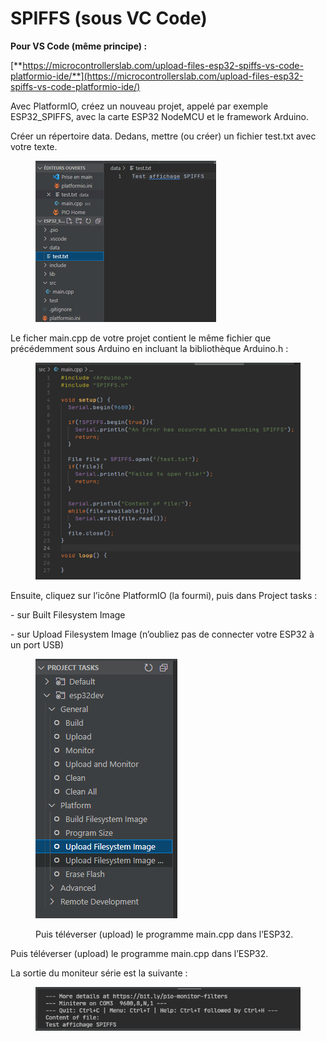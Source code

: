 # SPIFFS (sous VC Code)

**Pour VS Code (même principe) :**

[**https://microcontrollerslab.com/upload-files-esp32-spiffs-vs-code-platformio-ide/**](https://microcontrollerslab.com/upload-files-esp32-spiffs-vs-code-platformio-ide/)

Avec PlatformIO, créez un nouveau projet, appelé par exemple ESP32\_SPIFFS, avec la carte ESP32 NodeMCU et le framework Arduino.

Créer un répertoire data. Dedans, mettre (ou créer) un fichier test.txt avec votre texte.

<figure><img src="../.gitbook/assets/image (3).png" alt=""><figcaption></figcaption></figure>

Le ficher main.cpp de votre projet contient le même fichier que précédemment sous Arduino en incluant la bibliothèque Arduino.h :

<figure><img src="../.gitbook/assets/image (8).png" alt=""><figcaption></figcaption></figure>

Ensuite, cliquez sur l’icône PlatformIO (la fourmi), puis dans Project tasks :

\-        sur Built Filesystem Image

\-        sur Upload Filesystem Image (n’oubliez pas de connecter votre ESP32 à un port USB)

<figure><img src="../.gitbook/assets/image (5) (1).png" alt=""><figcaption><p>Puis téléverser (upload) le programme main.cpp dans l’ESP32.</p></figcaption></figure>

Puis téléverser (upload) le programme main.cpp dans l’ESP32.

La sortie du moniteur série est la suivante :

<figure><img src="../.gitbook/assets/image (4).png" alt=""><figcaption></figcaption></figure>
